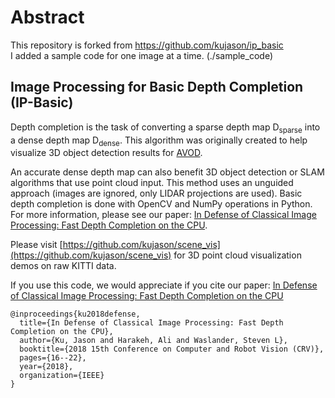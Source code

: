 # Abstract
This repository is forked from https://github.com/kujason/ip_basic \
I added a sample code for one image at a time. (./sample_code)

## Image Processing for Basic Depth Completion (IP-Basic)
Depth completion is the task of converting a sparse depth map D<sub>sparse</sub> into a dense depth map D<sub>dense</sub>. This algorithm was originally created to help visualize 3D object detection results for [AVOD](https://arxiv.org/abs/1712.02294).

An accurate dense depth map can also benefit 3D object detection or SLAM algorithms that use point cloud input. This method uses an unguided approach (images are ignored, only LIDAR projections are used). Basic depth completion is done with OpenCV and NumPy operations in Python. For more information, please see our paper: [In Defense of Classical Image Processing: Fast Depth Completion on the CPU](https://arxiv.org/abs/1802.00036).

Please visit [https://github.com/kujason/scene_vis](https://github.com/kujason/scene_vis) for 3D point cloud visualization demos on raw KITTI data.

If you use this code, we would appreciate if you cite our paper:
[In Defense of Classical Image Processing: Fast Depth Completion on the CPU](https://arxiv.org/abs/1802.00036)

```
@inproceedings{ku2018defense,
  title={In Defense of Classical Image Processing: Fast Depth Completion on the CPU},
  author={Ku, Jason and Harakeh, Ali and Waslander, Steven L},
  booktitle={2018 15th Conference on Computer and Robot Vision (CRV)},
  pages={16--22},
  year={2018},
  organization={IEEE}
}
```

